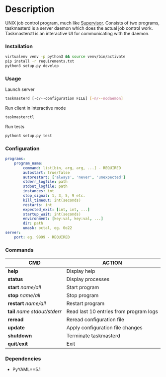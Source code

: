 # Description
UNIX job control program, much like [Supervisor](http://supervisord.org/). Consists of two programs, taskmasterd is a server daemon which does the actual job control work. Taskmasterctl is an interactive UI for communicating with the daemon.

### Installation
```sh
virtualenv venv -p python3 && source venv/bin/activate
pip install -r requirements.txt
python3 setup.py develop
```

### Usage

Launch server
```sh
taskmasterd [-c/--configuration FILE] [-n/--nodaemon]
```

Run client in interactive mode
```sh
taskmasterctl
```

Run tests
```sh
python3 setup.py test
```

### Configuration
```yaml
programs:
    program_name:
        command: list[bin, arg, arg, ...] - REQUIRED
        autostart: true/false
        autorestart: ['always', 'never', 'unexpected']
        stderr_logfile: path
        stdout_logfile: path
        instances: int
        stop_signal: 1, 3, 5, 9 etc.
        kill_timeout: int(seconds)
        restarts: int
        expected_exit: [int, int, ...]
        startup_wait: int(seconds)
        environment: [key:val, key:val, ...]
        dir: path
        umask: octal, eg. 0o22
server:
    port: eg. 9999 - REQUIRED
```

### Commands
| CMD | ACTION |
|---------|---------|
| **help** | Display help |
| **status** | Display processes |
| **start** *name/all* | Start program |
| **stop** *name/all* | Stop program |
| **restart** *name/all* | Restart program |
| **tail** *name stdout/stderr* | Read last 10 entries from program logs |
| **reread** | Reread configuration file |
| **update** | Apply configuration file changes |
| **shutdown** | Terminate taskmasterd |
| **quit**/**exit** | Exit |

### Dependencies
- PyYAML==5.1
